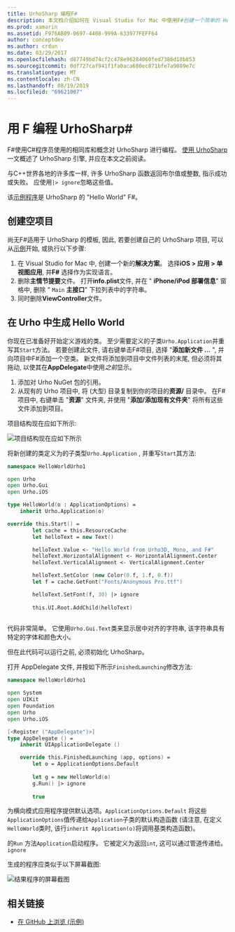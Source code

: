 ```yaml
---
title: UrhoSharp 编程F#
description: 本文档介绍如何在 Visual Studio for Mac 中使用F#创建一个简单的 Hello world UrhoSharp 应用程序。
ms.prod: xamarin
ms.assetid: F976AB09-0697-4408-999A-633977FEFF64
author: conceptdev
ms.author: crdun
ms.date: 03/29/2017
ms.openlocfilehash: d87749bd74cf2c478e96284060fed7386d10b853
ms.sourcegitcommit: 0df727caf941f1fa0aca680ec871bfe7a9089e7c
ms.translationtype: MT
ms.contentlocale: zh-CN
ms.lasthandoff: 08/19/2019
ms.locfileid: "69621007"
---
```

# <a name="programming-urhosharp-with-f"></a>用 F 编程 UrhoSharp\#

F#使用C#程序员使用的相同库和概念对 UrhoSharp 进行编程。 [使用 UrhoSharp](~/graphics-games/urhosharp/using.md)一文概述了 UrhoSharp 引擎, 并应在本文之前阅读。

与C++世界各地的许多库一样, 许多 UrhoSharp 函数返回布尔值或整数, 指示成功或失败。 应使用`|> ignore`忽略这些值。

该[示例程序](https://github.com/xamarin/recipes/tree/master/Recipes/cross-platform/urho/urho-fsharp/HelloWorldUrhoFsharp)是 UrhoSharp 的 "Hello World" F#。

## <a name="creating-an-empty-project"></a>创建空项目

尚无F#适用于 UrhoSharp 的模板, 因此, 若要创建自己的 UrhoSharp 项目, 可以从[示例](https://github.com/xamarin/recipes/tree/master/Recipes/cross-platform/urho/urho-fsharp/HelloWorldUrhoFsharp)开始, 或执行以下步骤:

1. 在 Visual Studio for Mac 中, 创建一个新的**解决方案**。 选择**iOS > 应用 > 单视图应用**, 并**F#** 选择作为实现语言。 
1. 删除**主情节提要**文件。 打开**info.plist**文件, 并在 " **iPhone/iPod 部署信息**" 窗格中, 删除 " `Main` **主接口**" 下拉列表中的字符串。
1. 同时删除**ViewController**文件。

## <a name="building-hello-world-in-urho"></a>在 Urho 中生成 Hello World

你现在已准备好开始定义游戏的类。 至少需要定义的子类`Urho.Application`并重写其`Start`方法。 若要创建此文件, 请右键单击F#项目, 选择 "**添加新文件 ...** ", 并向项目中F#添加一个空类。 新文件将添加到项目中文件列表的末尾, 但必须将其拖动, 以使其在**AppDelegate**中使用*之前*显示。

1. 添加对 Urho NuGet 包的引用。
1. 从现有的 Urho 项目中, 将 (大型) 目录复制到你的项目的**资源/** 目录中。 在F#项目中, 右键单击 "**资源**" 文件夹, 并使用 "**添加/添加现有文件夹**" 将所有这些文件添加到项目。

项目结构现在应如下所示:

![](fsharp-images/solutionpane.png "项目结构现在应如下所示")

将新创建的类定义为的子类型`Urho.Application` , 并重写`Start`其方法:

```fsharp
namespace HelloWorldUrho1

open Urho
open Urho.Gui
open Urho.iOS

type HelloWorld(o : ApplicationOptions) =
    inherit Urho.Application(o) 

override this.Start() = 
        let cache = this.ResourceCache
        let helloText = new Text()

        helloText.Value <- "Hello World from Urho3D, Mono, and F#"
        helloText.HorizontalAlignment <- HorizontalAlignment.Center
        helloText.VerticalAlignment <- VerticalAlignment.Center

        helloText.SetColor (new Color(0.f, 1.f, 0.f))
        let f = cache.GetFont("Fonts/Anonymous Pro.ttf")

        helloText.SetFont(f, 30) |> ignore
                  
        this.UI.Root.AddChild(helloText)
            
```

代码非常简单。 它使用`Urho.Gui.Text`类来显示居中对齐的字符串, 该字符串具有特定的字体和颜色大小。 

但在此代码可以运行之前, 必须初始化 UrhoSharp。 

打开 AppDelegate 文件, 并按如下所示`FinishedLaunching`修改方法:

```fsharp
namespace HelloWorldUrho1

open System
open UIKit
open Foundation
open Urho
open Urho.iOS

[<Register ("AppDelegate")>]
type AppDelegate () =
    inherit UIApplicationDelegate ()

    override this.FinishedLaunching (app, options) =
        let o = ApplicationOptions.Default
     
        let g = new HelloWorld(o)
        g.Run() |> ignore
       
        true
```

为横向模式应用程序提供默认选项。`ApplicationOptions.Default` 将这些`ApplicationOptions`值传递给`Application`子类的默认构造函数 (请注意, 在定义`HelloWorld`类时, 该行`inherit Application(o)`将调用基类构造函数)。

的`Run` 方法`Application`启动程序。 它被定义为返回`int`, 这可以通过管道传递给。 `ignore`

生成的程序应类似于以下屏幕截图:

![结果程序的屏幕截图](fsharp-images/helloworldfsharp.png)

## <a name="related-links"></a>相关链接

- [在 GitHub 上浏览 (示例)](https://github.com/xamarin/recipes/tree/master/Recipes/cross-platform/urho/urho-fsharp/HelloWorldUrhoFsharp)
